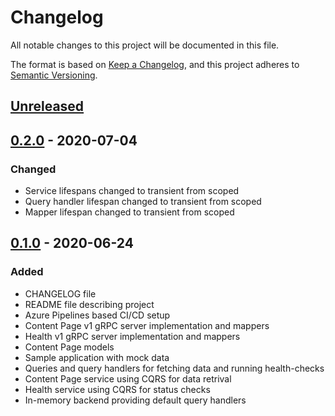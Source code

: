 # Changelog

All notable changes to this project will be documented in this file.

The format is based on [Keep a Changelog](https://keepachangelog.com/en/1.0.0/),
and this project adheres to [Semantic Versioning](https://semver.org/spec/v2.0.0.html).

## [Unreleased]

## [0.2.0] - 2020-07-04

### Changed

- Service lifespans changed to transient from scoped
- Query handler lifespan changed to transient from scoped
- Mapper lifespan changed to transient from scoped

## [0.1.0] - 2020-06-24

### Added

- CHANGELOG file
- README file describing project
- Azure Pipelines based CI/CD setup
- Content Page v1 gRPC server implementation and mappers
- Health v1 gRPC server implementation and mappers
- Content Page models
- Sample application with mock data
- Queries and query handlers for fetching data and running health-checks
- Content Page service using CQRS for data retrival
- Health service using CQRS for status checks
- In-memory backend providing default query handlers

[unreleased]: https://github.com/SorenA/lightops-commerce-services-content-page/compare/0.2.0...develop
[0.2.0]: https://github.com/SorenA/lightops-commerce-services-content-page/tree/0.2.0
[0.1.0]: https://github.com/SorenA/lightops-commerce-services-content-page/tree/0.1.0
